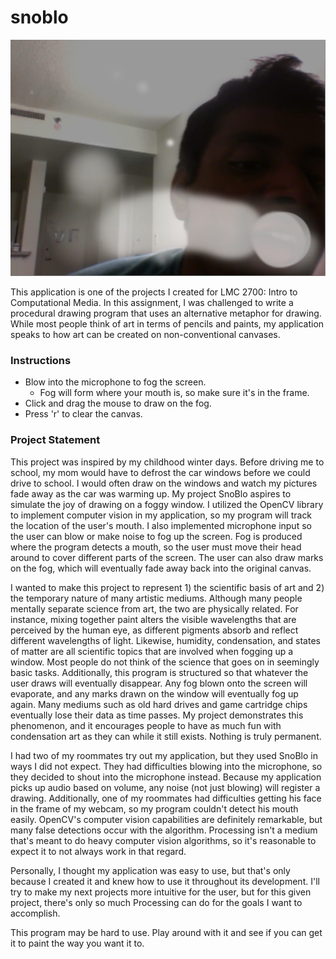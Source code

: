 snoblo
======

<img src="sample_images/user1.jpg">

This application is one of the projects I created for LMC 2700: Intro to Computational Media. In this assignment, I was challenged to write a procedural drawing program that uses an alternative metaphor for drawing. While most people think of art in terms of pencils and paints, my application speaks to how art can be created on non-conventional canvases.

### Instructions

- Blow into the microphone to fog the screen.
    - Fog will form where your mouth is, so make sure it's in the frame.
- Click and drag the mouse to draw on the fog.
- Press 'r' to clear the canvas.

### Project Statement

This project was inspired by my childhood winter days. Before driving me to school, my mom would have to defrost the car windows before we could drive to school. I would often draw on the windows and watch my pictures fade away as the car was warming up. My project SnoBlo aspires to simulate the joy of drawing on a foggy window. I utilized the OpenCV library to implement computer vision in my application, so my program will track the location of the user's mouth. I also implemented microphone input so the user can blow or make noise to fog up the screen. Fog is produced where the program detects a mouth, so the user must move their head around to cover different parts of the screen. The user can also draw marks on the fog, which will eventually fade away back into the original canvas.

I wanted to make this project to represent 1) the scientific basis of art and 2) the temporary nature of many artistic mediums. Although many people mentally separate science from art, the two are physically related. For instance, mixing together paint alters the visible wavelengths that are perceived by the human eye, as different pigments absorb and reflect different wavelengths of light. Likewise, humidity, condensation, and states of matter are all scientific topics that are involved when fogging up a window. Most people do not think of the science that goes on in seemingly basic tasks. Additionally, this program is structured so that whatever the user draws will eventually disappear. Any fog blown onto the screen will evaporate, and any marks drawn on the window will eventually fog up again. Many mediums such as old hard drives and game cartridge chips eventually lose their data as time passes. My project demonstrates this phenomenon, and it encourages people to have as much fun with condensation art as they can while it still exists. Nothing is truly permanent.

I had two of my roommates try out my application, but they used SnoBlo in ways I did not expect. They had difficulties blowing into the microphone, so they decided to shout into the microphone instead. Because my application picks up audio based on volume, any noise (not just blowing) will register a drawing. Additionally, one of my roommates had difficulties getting his face in the frame of my webcam, so my program couldn't detect his mouth easily. OpenCV's computer vision capabilities are definitely remarkable, but many false detections occur with the algorithm. Processing isn't a medium that's meant to do heavy computer vision algorithms, so it's reasonable to expect it to not always work in that regard.

Personally, I thought my application was easy to use, but that's only because I created it and knew how to use it throughout its development. I'll try to make my next projects more intuitive for the user, but for this given project, there's only so much Processing can do for the goals I want to accomplish.

This program may be hard to use. Play around with it and see if you can get it to paint the way you want it to.
